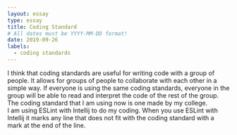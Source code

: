 ```yaml
---
layout: essay
type: essay
title: Coding Standard
# All dates must be YYYY-MM-DD format!
date: 2019-09-26
labels:
  - coding standards
---
```


I think that coding standards are useful for writing code with a group of people.  It allows for groups of people to collaborate with each other in a simple way.  If everyone is using the same coding standards, everyone in the group will be able to read and interpret the code of the rest of the group.  The coding standard that I am using now is one made by my college.  
I am using ESLint with Intellij to do my coding.  When you use ESLint with Intellij it marks any line that does not fit with the coding standard with a mark at the end of the line.  

